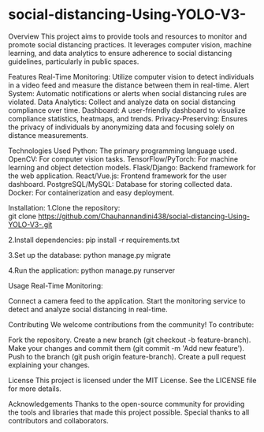 # social-distancing-Using-YOLO-V3-
Overview
This project aims to provide tools and resources to monitor and promote social distancing practices. It leverages computer vision, machine learning, and data analytics to ensure adherence to social distancing guidelines, particularly in public spaces.


Features
Real-Time Monitoring: Utilize computer vision to detect individuals in a video feed and measure the distance between them in real-time.
Alert System: Automatic notifications or alerts when social distancing rules are violated.
Data Analytics: Collect and analyze data on social distancing compliance over time.
Dashboard: A user-friendly dashboard to visualize compliance statistics, heatmaps, and trends.
Privacy-Preserving: Ensures the privacy of individuals by anonymizing data and focusing solely on distance measurements.

Technologies Used
Python: The primary programming language used.
OpenCV: For computer vision tasks.
TensorFlow/PyTorch: For machine learning and object detection models.
Flask/Django: Backend framework for the web application.
React/Vue.js: Frontend framework for the user dashboard.
PostgreSQL/MySQL: Database for storing collected data.
Docker: For containerization and easy deployment.


Installation:
1.Clone the repository:                                                                      
 git clone https://github.com/Chauhannandini438/social-distancing-Using-YOLO-V3-.git

2.Install dependencies:
pip install -r requirements.txt

3.Set up the database:
python manage.py migrate

4.Run the application:
python manage.py runserver

Usage
Real-Time Monitoring:

Connect a camera feed to the application.
Start the monitoring service to detect and analyze social distancing in real-time.

Contributing
We welcome contributions from the community! To contribute:

Fork the repository.
Create a new branch (git checkout -b feature-branch).
Make your changes and commit them (git commit -m 'Add new feature').
Push to the branch (git push origin feature-branch).
Create a pull request explaining your changes.

License
This project is licensed under the MIT License. See the LICENSE file for more details.

Acknowledgements
Thanks to the open-source community for providing the tools and libraries that made this project possible.
Special thanks to all contributors and collaborators.



